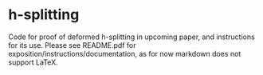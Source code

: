 # h-splitting
Code for proof of deformed h-splitting in upcoming paper, and instructions for its use. Please see README.pdf for exposition/instructions/documentation, as for now markdown does not support LaTeX.
